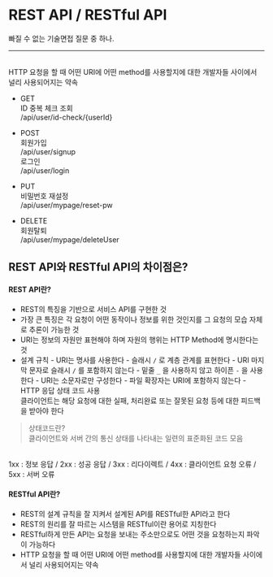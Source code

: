 # REST API / RESTful API

빠질 수 없는 기술면접 질문 중 하나.<br />

---

<br />
HTTP 요청을 할 때 어떤 URI에 어떤 method를 사용할지에 대한 개발자들 사이에서 널리 사용되어지는 약속
<br />

-   GET  
     ID 중복 체크 조회  
     /api/user/id-check/{userId}
    <br />

-   POST  
     회원가입  
     /api/user/signup  
     로그인  
     /api/user/login
    <br />

-   PUT  
     비밀번호 재설정  
     /api/user/mypage/reset-pw
    <br />

-   DELETE  
     회원탈퇴  
     /api/user/mypage/deleteUser

## REST API와 RESTful API의 차이점은?

#### REST API란?

-   REST의 특징을 기반으로 서비스 API를 구현한 것
-   가장 큰 특징은 각 요청이 어떤 동작이나 정보를 위한 것인지를 그 요청의 모습 자체로 추론이 가능한 것
-   URI는 정보의 자원만 표현해야 하며 자원의 행위는 HTTP Method에 명시한다는 것
-   설계 규칙 - URI는 명사를 사용한다 - 슬래시 `/` 로 계층 관계를 표현한다 - URI 마지막 문자로 슬래시 `/` 를 포함하지 않는다 - 밑줄 `_` 을 사용하지 않고 하이픈 `-` 을 사용한다 - URI는 소문자로만 구성한다 - 파일 확장자는 URI에 포함하지 않는다 - HTTP 응답 상태 코드 사용<br />
    클라이언트는 해당 요청에 대한 실패, 처리완료 또는 잘못된 요청 등에 대한 피드백을 받아야 한다
    <br />

> 상태코드란?<br />
> 클라이언트와 서버 간의 통신 상태를 나타내는 일련의 표준화된 코드 모음

<br />
1xx : 정보 응답 / 2xx : 성공 응답 / 3xx : 리다이렉트 / 4xx : 클라이언트 요청 오류 / 5xx : 서버 오류

#### RESTful API란?

-   REST의 설계 규칙을 잘 지켜서 설계된 API를 RESTful한 API라고 한다
-   REST의 원리를 잘 따르는 시스템을 RESTful이란 용어로 지칭한다
-   RESTful하게 만든 API는 요청을 보내는 주소만으로도 어떤 것을 요청하는지 파악이 가능하다
-   HTTP 요청을 할 때 어떤 URI에 어떤 method를 사용할지에 대한 개발자들 사이에서 널리 사용되어지는 약속
